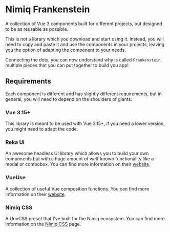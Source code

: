 # Nimiq Frankenstein

A collection of Vue 3 components built for different projects, but designed to be as reusable as possible.

This is not a library which you download and start using it. Instead, you will need to copy and paste it and use the components in your projects, leaving you the option of adapting the component to your needs.

Connecting the dots, you can now understand why is called `Frankenstein`, multiple pieces that you can put together to build you app!

## Requirements

Each component is different and has slightly different requirements, but in general, you will need to depend on the shoulders of giants:

### Vue 3.15+

This library is meant to be used with Vue 3.15+, if you need a lower version, you might need to adapt the code.

### Reka UI

An awesome headless UI library which allows you to build your own components but with a huge amount of well-known functionality like a modal or combobox. You can find more information on their [website](https://reka-ui.com).

### VueUse

A collection of useful Vue composition functions. You can find more information on their [website](https://vueuse.org).

### Nimiq CSS

A UnoCSS preset that I've built for the Nimiq ecosystem. You can find more information on the [Nimiq CSS](../nimiq-css/getting-started.md) page.

